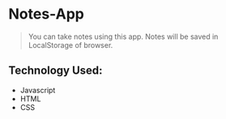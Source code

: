 # Notes-App
>You can take notes using this app. Notes will be saved in LocalStorage of browser.

## Technology Used:
* Javascript
* HTML
* CSS
